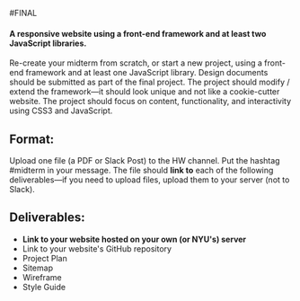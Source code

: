 #FINAL

#### A responsive website using a front-end framework and at least two JavaScript libraries.

Re-create your midterm from scratch, or start a new project, using a front-end framework and at least one JavaScript library. Design documents should be submitted as part of the final project. The project should modify / extend the framework—it should look unique and not like a cookie-cutter website. The project should focus on content, functionality, and interactivity using CSS3 and JavaScript.


## Format:
Upload one file (a PDF or Slack Post) to the HW channel. Put the hashtag #midterm in your message. The file should **link to** each of the following deliverables—if you need to upload files, upload them to your server (not to Slack).


## Deliverables:
* **Link to your website hosted on your own (or NYU's) server**
* Link to your website's GitHub repository
* Project Plan
* Sitemap
* Wireframe
* Style Guide